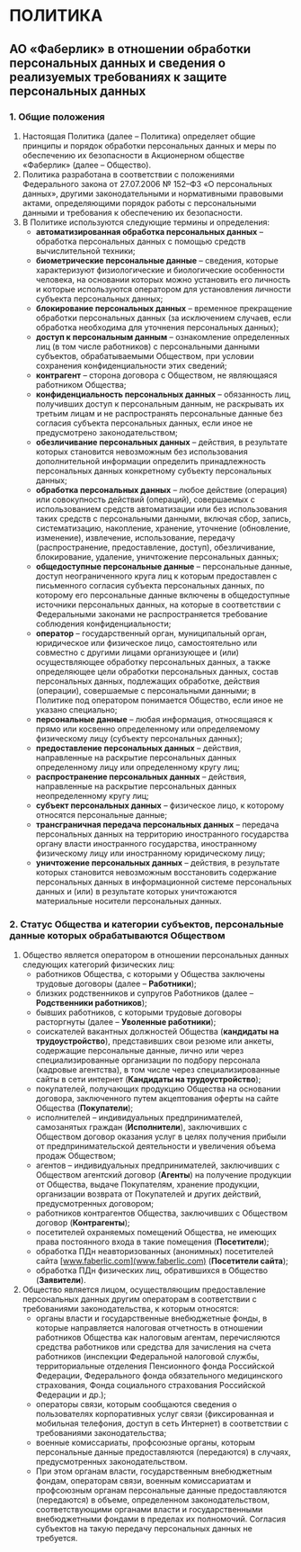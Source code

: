 # ПОЛИТИКА

## АО «Фаберлик» в отношении обработки персональных данных и сведения о реализуемых требованиях к защите персональных данных

### 1. **Общие положения**
1. Настоящая Политика (далее – Политика) определяет общие принципы и порядок обработки персональных данных и меры по обеспечению их безопасности в Акционерном обществе «Фаберлик» (далее – Общество).
1. Политика разработана в соответствии с положениями Федерального закона от 27.07.2006 № 152–ФЗ «О персональных данных», другими законодательными и нормативными правовыми актами, определяющими порядок работы с персональными данными и требования к обеспечению их безопасности.
1. В Политике используются следующие термины и определения:
   - **автоматизированная обработка персональных данных** – обработка персональных данных с помощью средств вычислительной техники;
   - **биометрические персональные данные** – сведения, которые характеризуют физиологические и биологические особенности человека, на основании которых можно установить его личность и которые используются оператором для установления личности субъекта персональных данных;
   - **блокирование персональных данных** – временное прекращение обработки персональных данных (за исключением случаев, если обработка необходима для уточнения персональных данных);
   - **доступ к персональным данным** – ознакомление определенных лиц (в том числе работников) с персональными данными субъектов, обрабатываемыми Обществом, при условии сохранения конфиденциальности этих сведений;
   - **контрагент** – сторона договора с Обществом, не являющаяся работником Общества;
   - **конфиденциальность персональных данных** – обязанность лиц, получивших доступ к персональным данным, не раскрывать их третьим лицам и не распространять персональные данные без согласия субъекта персональных данных, если иное не предусмотрено законодательством;
   - **обезличивание персональных данных** – действия, в результате которых становится невозможным без использования дополнительной информации определить принадлежность персональных данных конкретному субъекту персональных данных;
   - **обработка персональных данных** – любое действие (операция) или совокупность действий (операций), совершаемых с использованием средств автоматизации или без использования таких средств с персональными данными, включая сбор, запись, систематизацию, накопление, хранение, уточнение (обновление, изменение), извлечение, использование, передачу (распространение, предоставление, доступ), обезличивание, блокирование, удаление, уничтожение персональных данных;
   - **общедоступные персональные данные** – персональные данные, доступ неограниченного круга лиц к которым предоставлен с письменного согласия субъекта персональных данных, по которому его персональные данные включены в общедоступные источники персональных данных, на которые в соответствии с Федеральными законами не распространяется требование соблюдения конфиденциальности;
   - **оператор** – государственный орган, муниципальный орган, юридическое или физическое лицо, самостоятельно или совместно с другими лицами организующее и (или) осуществляющее обработку персональных данных, а также определяющее цели обработки персональных данных, состав персональных данных, подлежащих обработке, действия (операции), совершаемые с персональными данными; в Политике под оператором понимается Общество, если иное не указано специально;
   - **персональные данные** – любая информация, относящаяся к прямо или косвенно определенному или определяемому физическому лицу (субъекту персональных данных);
   - **предоставление персональных данных** – действия, направленные на раскрытие персональных данных определенному лицу или определенному кругу лиц;
   - **распространение персональных данных** – действия, направленные на раскрытие персональных данных неопределенному кругу лиц;
   - **субъект персональных данных** – физическое лицо, к которому относятся персональные данные;
   - **трансграничная передача персональных данных** – передача персональных данных на территорию иностранного государства органу власти иностранного государства, иностранному физическому лицу или иностранному юридическому лицу;
   - **уничтожение персональных данных** – действия, в результате которых становится невозможным восстановить содержание персональных данных в информационной системе персональных данных и (или) в результате которых уничтожаются материальные носители персональных данных.

### 2. **Статус Общества и категории субъектов, персональные данные которых обрабатываются Обществом**

1. Общество является оператором в отношении персональных данных следующих категорий физических лиц:
    - работников Общества, с которыми у Общества заключены трудовые договоры (далее – **Работники**);
    - близких родственников и супругов Работников (далее – **Родственники работников**);
    - бывших работников, с которыми трудовые договоры расторгнуты (далее – **Уволенные работники**);
    - соискателей вакантных должностей Общества (**кандидаты на трудоустройство**), представивших свои резюме или анкеты, содержащие персональные данные, лично или через специализированные организации по подбору персонала (кадровые агентства), в том числе через специализированные сайты в сети интернет (**Кандидаты на трудоустройство**);
    - покупателей, получающих продукцию Общества на основании договора, заключенного путем акцептования оферты на сайте Общества (**Покупатели**);
    - исполнителей – индивидуальных предпринимателей, самозанятых граждан (**Исполнители**), заключивших с Обществом договор оказания услуг в целях получения прибыли от предпринимательской деятельности и увеличения объема продаж Обществом;
    - агентов – индивидуальных предпринимателей, заключивших с Обществом агентский договор (**Агенты**) на получение продукции от Общества, выдаче Покупателям, хранение продукции, организации возврата от Покупателей и других действий, предусмотренных договором;
    - работников контрагентов Общества, заключивших с Обществом договор (**Контрагенты**);
    - посетителей охраняемых помещений Общества, не имеющих права постоянного входа в такие помещения (**Посетители**);
    - обработка ПДн неавторизованных (анонимных) посетителей сайта [www.faberlic.com](www.faberlic.com) (**Посетители сайта**);
    - обработка ПДн физических лиц, обратившихся в Общество (**Заявители**).
2. Общество является лицом, осуществляющим предоставление персональных данных другим операторам в соответствии с требованиями законодательства, к которым относятся:
    - органы власти и государственные внебюджетные фонды, в которые направляется налоговая отчетность в отношении работников Общества как налоговым агентам, перечисляются средства работников или средства для зачисления на счета работников (инспекции Федеральной налоговой службы, территориальные отделения Пенсионного фонда Российской Федерации, Федерального фонда обязательного медицинского страхования, Фонда социального страхования Российской Федерации и др.);
    - операторы связи, которым сообщаются сведения о пользователях корпоративных услуг связи (фиксированная и мобильная телефония, доступ в сеть Интернет) в соответствии с требованиями законодательства;
    - военные комиссариаты, профсоюзные органы, которым персональные данные предоставляются (передаются) в случаях, предусмотренных законодательством.
    - При этом органам власти, государственным внебюджетным фондам, операторам связи, военным комиссариатам и профсоюзным органам персональные данные предоставляются (передаются) в объеме, определенном законодательством, соответствующими органами власти и государственными внебюджетными фондами в пределах их полномочий. Согласия субъектов на такую передачу персональных данных не требуется.
